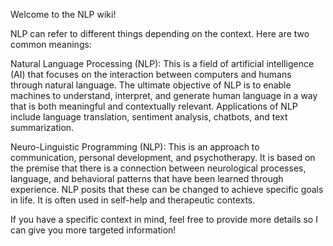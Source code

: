 Welcome to the NLP wiki!

NLP can refer to different things depending on the context. Here are two common meanings:

Natural Language Processing (NLP): This is a field of artificial intelligence (AI) that focuses on the interaction between computers and humans through natural language. The ultimate objective of NLP is to enable machines to understand, interpret, and generate human language in a way that is both meaningful and contextually relevant. Applications of NLP include language translation, sentiment analysis, chatbots, and text summarization.

Neuro-Linguistic Programming (NLP): This is an approach to communication, personal development, and psychotherapy. It is based on the premise that there is a connection between neurological processes, language, and behavioral patterns that have been learned through experience. NLP posits that these can be changed to achieve specific goals in life. It is often used in self-help and therapeutic contexts.

If you have a specific context in mind, feel free to provide more details so I can give you more targeted information!